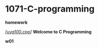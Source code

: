 # 1071-C-programming
**homework**

*[[uva100.cpp](https://github.com/mirrortku/1071-C-programming/blob/master/homework/uva100.cpp "uva100.cpp")]*
****Welcome to C Programming****

**w01**

<!--stackedit_data:
eyJoaXN0b3J5IjpbLTQwOTU1NTI5Nl19
-->